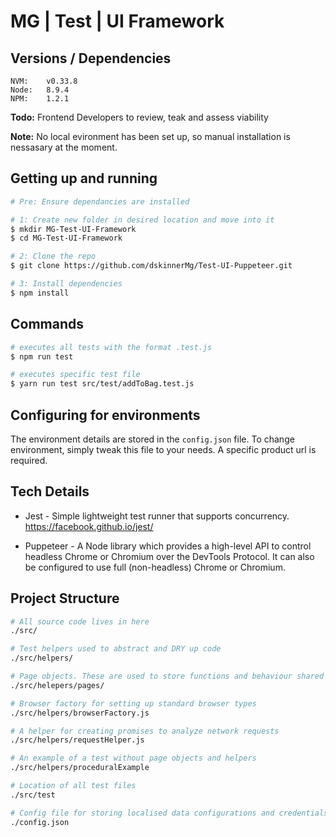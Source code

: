 # MG | Test | UI Framework

## Versions / Dependencies

```
NVM:    v0.33.8       
Node:   8.9.4        
NPM:    1.2.1         
```

__Todo:__ Frontend Developers to review, teak and assess viability

__Note:__ No local evironment has been set up, so manual installation is nessasary at the moment.

## Getting up and running

```bash
# Pre: Ensure dependancies are installed

# 1: Create new folder in desired location and move into it
$ mkdir MG-Test-UI-Framework
$ cd MG-Test-UI-Framework

# 2: Clone the repo
$ git clone https://github.com/dskinnerMg/Test-UI-Puppeteer.git

# 3: Install dependencies
$ npm install
```

## Commands

```bash
# executes all tests with the format .test.js
$ npm run test

# executes specific test file
$ yarn run test src/test/addToBag.test.js

```

## Configuring for environments

The environment details are stored in the `config.json` file. To change environment, simply tweak this file to your needs. A specific product url is required.

## Tech Details

* Jest - Simple lightweight test runner that supports concurrency. https://facebook.github.io/jest/

* Puppeteer - A Node library which provides a high-level API to control headless Chrome or Chromium over the DevTools Protocol. It can also be configured to use full (non-headless) Chrome or Chromium.

## Project Structure

```bash
# All source code lives in here
./src/

# Test helpers used to abstract and DRY up code
./src/helpers/

# Page objects. These are used to store functions and behaviour shared by a particular page
./src/helepers/pages/

# Browser factory for setting up standard browser types
./src/helpers/browserFactory.js

# A helper for creating promises to analyze network requests
./src/helpers/requestHelper.js

# An example of a test without page objects and helpers
./src/helpers/proceduralExample

# Location of all test files
./src/test

# Config file for storing localised data configurations and credentials.
./config.json
```
